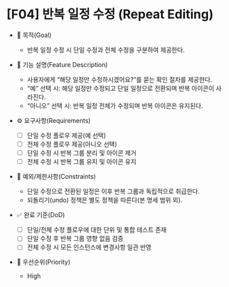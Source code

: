 # [F04] 반복 일정 수정 (Repeat Editing)

- 🎯 목적(Goal)

  - 반복 일정 수정 시 단일 수정과 전체 수정을 구분하여 제공한다.

- 📘 기능 설명(Feature Description)

  - 사용자에게 “해당 일정만 수정하시겠어요?”를 묻는 확인 절차를 제공한다.
  - “예” 선택 시: 해당 일정만 수정되고 단일 일정으로 전환되며 반복 아이콘이 사라진다.
  - “아니오” 선택 시: 반복 일정 전체가 수정되며 반복 아이콘은 유지된다.

- ⚙️ 요구사항(Requirements)

  - [ ] 단일 수정 플로우 제공(예 선택)
  - [ ] 전체 수정 플로우 제공(아니오 선택)
  - [ ] 단일 수정 시 반복 그룹 분리 및 아이콘 제거
  - [ ] 전체 수정 시 반복 그룹 유지 및 아이콘 유지

- 🧩 예외/제한사항(Constraints)

  - 단일 수정으로 전환된 일정은 이후 반복 그룹과 독립적으로 취급한다.
  - 되돌리기(undo) 정책은 별도 정책을 따른다(본 명세 범위 외).

- ✅ 완료 기준(DoD)

  - [ ] 단일/전체 수정 플로우에 대한 단위 및 통합 테스트 존재
  - [ ] 단일 수정 후 반복 그룹 영향 없음 검증
  - [ ] 전체 수정 시 모든 인스턴스에 변경사항 일관 반영

- 🧠 우선순위(Priority)
  - High
